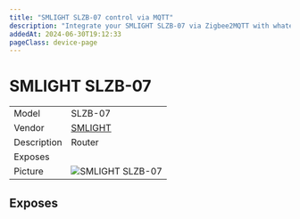 ```yaml
---
title: "SMLIGHT SLZB-07 control via MQTT"
description: "Integrate your SMLIGHT SLZB-07 via Zigbee2MQTT with whatever smart home infrastructure you are using without the vendor's bridge or gateway."
addedAt: 2024-06-30T19:12:33
pageClass: device-page
---
```


<!-- !!!! -->
<!-- ATTENTION: This file is auto-generated through docgen! -->
<!-- You can only edit the "Notes"-Section between the two comment lines "Notes BEGIN" and "Notes END". -->
<!-- Do not use h1 or h2 heading within "## Notes"-Section. -->
<!-- !!!! -->

# SMLIGHT SLZB-07

|     |     |
|-----|-----|
| Model | SLZB-07  |
| Vendor  | [SMLIGHT](/supported-devices/#v=SMLIGHT)  |
| Description | Router |
| Exposes |  |
| Picture | ![SMLIGHT SLZB-07](https://www.zigbee2mqtt.io/images/devices/SLZB-07.png) |


<!-- Notes BEGIN: You can edit here. Add "## Notes" headline if not already present. -->


<!-- Notes END: Do not edit below this line -->




## Exposes



